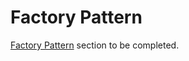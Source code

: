 # Factory Pattern

[Factory Pattern](https://addyosmani.com/resources/essentialjsdesignpatterns/book/#factorypatternjavascript) section to be completed.
